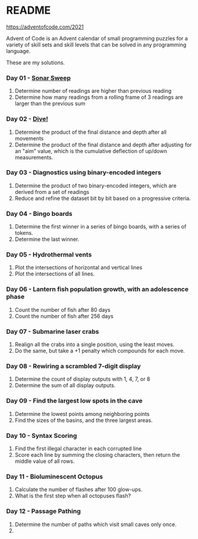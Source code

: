 # README #

https://adventofcode.com/2021

Advent of Code is an Advent calendar of small programming puzzles for a variety of skill sets and skill levels that can be solved in any programming language.

These are my solutions.

### Day 01 - [Sonar Sweep](https://adventofcode.com/2021/day/1) ###
1. Determine number of readings are higher than previous reading
2. Determine how many readings from a rolling frame of 3 readings are larger than the previous sum

### Day 02 - [Dive!](https://adventofcode.com/2021/day/2) ###
1. Determine the product of the final distance and depth after all movements
2. Determine the product of the final distance and depth after adjusting for an "aim" value, which is the cumulative deflection of up/down measurements.

### Day 03 - Diagnostics using binary-encoded integers ###
1. Determine the product of two binary-encoded integers, which are derived from a set of readings
2. Reduce and refine the dataset bit by bit based on a progressive criteria.

### Day 04  - Bingo boards ###
1. Determine the first winner in a series of bingo boards, with a series of tokens.
2. Determine the last winner.

### Day 05 - Hydrothermal vents ###
1. Plot the intersections of horizontal and vertical lines
2. Plot the intersections of all lines.

### Day 06 - Lantern fish population growth, with an adolescence phase ###
1. Count the number of fish after 80 days
2. Count the number of fish after 256 days

### Day 07 - Submarine laser crabs
1. Realign all the crabs into a single position, using the least moves.
2. Do the same, but take a +1 penalty which compounds for each move.

### Day 08 - Rewiring a scrambled 7-digit display
1. Determine the count of display outputs with 1, 4, 7, or 8
2. Determine the sum of all display outputs.

### Day 09 - Find the largest low spots in the cave
1. Determine the lowest points among neighboring points
2. Find the sizes of the basins, and the three largest areas.

### Day 10 - Syntax Scoring
1. Find the first illegal character in each corrupted line
2. Score each line by summing the closing characters, then return the middle value of all rows.

### Day 11 - Bioluminescent Octopus
1. Calculate the number of flashes after 100 glow-ups.
2. What is the first step when all octopuses flash?

### Day 12 - Passage Pathing
1. Determine the number of paths which visit small caves only once.
2. 
